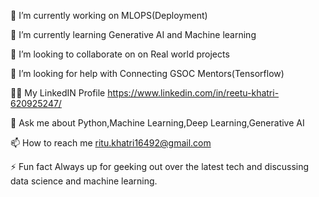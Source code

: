 🔭 I’m currently working on MLOPS(Deployment)

🌱 I’m currently learning Generative AI and Machine learning

👯 I’m looking to collaborate on on Real world projects

🤝 I’m looking for help with Connecting GSOC Mentors(Tensorflow)

👨‍💻 My LinkedIN Profile  https://www.linkedin.com/in/reetu-khatri-620925247/

💬 Ask me about Python,Machine Learning,Deep Learning,Generative AI

📫 How to reach me ritu.khatri16492@gmail.com

⚡ Fun fact Always up for geeking out over the latest tech and discussing data science and machine learning.
<!---
Reet1604/Reet1604 is a ✨ special ✨ repository because its `README.md` (this file) appears on your GitHub profile.
You can click the Preview link to take a look at your changes.
--->
